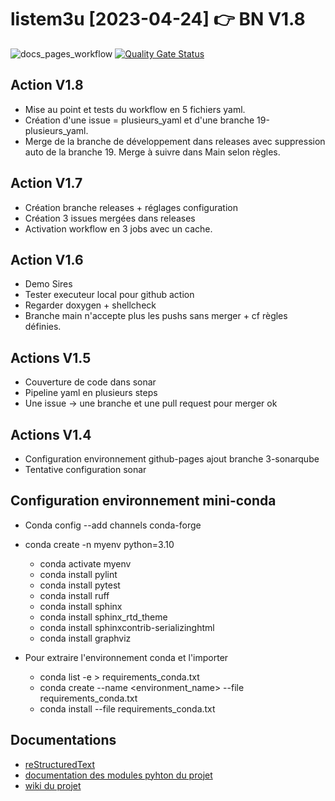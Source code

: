 # listem3u [2023-04-24] 👉 BN V1.8

![docs_pages_workflow](https://github.com/bruschin/listem3u/actions/workflows/listem3u_steps.yml/badge.svg)
[![Quality Gate Status](https://sonarcloud.io/api/project_badges/measure?project=bruschin_listem3u&metric=alert_status)](https://sonarcloud.io/summary/new_code?id=bruschin_listem3u&branch=releases)
<!--[![Codacy Badge](https://app.codacy.com/project/badge/Grade/0b206f1af71d47dcb8092d1d9069aebb)](https://app.codacy.com/gh/bruschin/listem3u/dashboard?utm_source=gh&utm_medium=referral&utm_content=&utm_campaign=Badge_grade)
[![SonarCloud](https://sonarcloud.io/images/project_badges/sonarcloud-black.svg)](https://sonarcloud.io/summary/new_code?id=bruschin_listem3u)
 [![Quality Gate Status](https://sonar.cloudmf.dev/api/project_badges/measure?project=listem3u&metric=alert_status)](https://sonar.cloudmf.dev/dashboard?id=listem3u)-->

## Action V1.8

+ Mise au point et tests du workflow en 5 fichiers yaml.
+ Création d'une issue = plusieurs_yaml et d'une branche 19-plusieurs_yaml.
+ Merge de la branche de développement dans releases avec suppression auto de
  la branche 19. Merge à suivre dans Main selon règles.

## Action V1.7

+ Création branche releases + réglages configuration
+ Création 3 issues mergées dans releases
+ Activation workflow en 3 jobs avec un cache.

## Action V1.6

+ Demo Sires
+ Tester executeur local pour github action
+ Regarder doxygen + shellcheck
+ Branche main n'accepte plus les pushs sans merger + cf règles définies.

## Actions V1.5

+ Couverture de code dans sonar
+ Pipeline yaml en plusieurs steps
+ Une issue -> une branche et une pull request pour merger ok

## Actions V1.4

+ Configuration environnement github-pages ajout branche 3-sonarqube
+ Tentative configuration sonar

## Configuration environnement mini-conda

+ Conda config --add channels conda-forge

+ conda create -n myenv python=3.10
  + conda activate myenv
  + conda install pylint
  + conda install pytest
  + conda install ruff
  + conda install sphinx
  + conda install sphinx_rtd_theme
  + conda install sphinxcontrib-serializinghtml
  + conda install graphviz

+ Pour extraire l'environnement conda et l'importer
  + conda list -e > requirements_conda.txt
  + conda create --name <environment_name> --file requirements_conda.txt
  + conda install --file requirements_conda.txt

## Documentations

+ [reStructuredText](https://docutils.sourceforge.io/rst.html)
+ [documentation des modules pyhton du projet](https://bruschin.github.io/listem3u/)
+ [wiki du projet](https://bruschin.github.io/listem3u/wiki)
